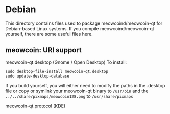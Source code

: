 
Debian
====================
This directory contains files used to package meowcoind/meowcoin-qt
for Debian-based Linux systems. If you compile meowcoind/meowcoin-qt yourself, there are some useful files here.

## meowcoin: URI support ##


meowcoin-qt.desktop  (Gnome / Open Desktop)
To install:

	sudo desktop-file-install meowcoin-qt.desktop
	sudo update-desktop-database

If you build yourself, you will either need to modify the paths in
the .desktop file or copy or symlink your meowcoin-qt binary to `/usr/bin`
and the `../../share/pixmaps/meowcoin128.png` to `/usr/share/pixmaps`

meowcoin-qt.protocol (KDE)


